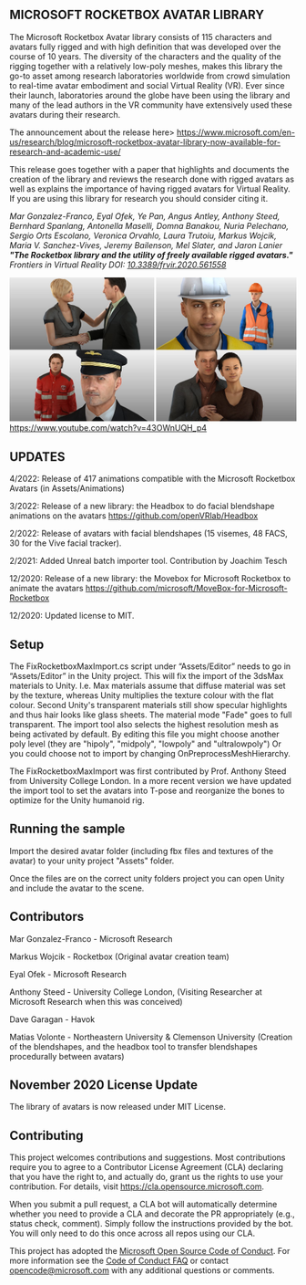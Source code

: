 ## MICROSOFT ROCKETBOX AVATAR LIBRARY
The Microsoft Rocketbox Avatar library consists of 115 characters and avatars fully rigged and with high definition that was developed over the course of 10 years. The diversity of the characters and the quality of the rigging together with a relatively low-poly meshes, makes this library the go-to asset among research laboratories worldwide from crowd simulation to real-time avatar embodiment and social Virtual Reality (VR). Ever since their launch, laboratories around the globe have been using the library and many of the lead authors in the VR community have extensively used these avatars during their research.

The announcement about the release here> https://www.microsoft.com/en-us/research/blog/microsoft-rocketbox-avatar-library-now-available-for-research-and-academic-use/

This release goes together with a paper that highlights and documents the creation of the library and reviews the research done with rigged avatars as well as explains the importance of having rigged avatars for Virtual Reality. If you are using this library for research you should consider citing it.

_Mar Gonzalez-Franco, Eyal Ofek, Ye Pan,  Angus Antley, Anthony Steed, Bernhard Spanlang,  Antonella Maselli, Domna Banakou, Nuria Pelechano, Sergio Orts Escolano, Veronica Orvahlo, Laura Trutoiu, Markus Wojcik, Maria V. Sanchez-Vives, Jeremy Bailenson, Mel Slater, and Jaron Lanier **"The Rocketbox library and the utility of freely available rigged avatars."** Frontiers in Virtual Reality DOI: [10.3389/frvir.2020.561558](https://www.frontiersin.org/articles/10.3389/frvir.2020.561558/abstract)_

[![AvatarsSample](Docs/AvatarsSample.jpg?raw=true)](https://www.youtube.com/watch?v=43OWnUQH_p4)
https://www.youtube.com/watch?v=43OWnUQH_p4

## UPDATES
4/2022: Release of 417 animations compatible with the Microsoft Rocketbox Avatars (in Assets/Animations)

3/2022: Release of a new library: the Headbox to do facial blendshape animations on the avatars https://github.com/openVRlab/Headbox

2/2022: Release of avatars with facial blendshapes (15 visemes, 48 FACS, 30 for the Vive facial tracker).

2/2021: Added Unreal batch importer tool. Contribution by Joachim Tesch

12/2020: Release of a new library: the Movebox for Microsoft Rocketbox to animate the avatars https://github.com/microsoft/MoveBox-for-Microsoft-Rocketbox

12/2020: Updated license to MIT. 
## Setup
The FixRocketboxMaxImport.cs script under “Assets/Editor” needs to go in “Assets/Editor”  in the Unity project. This will fix the import of the 3dsMax materials to Unity. I.e. Max materials assume that diffuse material was set by the texture, whereas Unity multiplies the texture colour with the flat colour. Second Unity's transparent  materials still show specular highlights and thus hair looks like glass sheets. The material mode "Fade" goes to full transparent. The import tool also selects  the highest resolution mesh as being activated by default.
By editing this file you might choose another poly level (they are "hipoly", "midpoly", "lowpoly" and "ultralowpoly") Or you could choose not to import by changing OnPreprocessMeshHierarchy.

The FixRocketboxMaxImport was first contributed by Prof. Anthony Steed from University College London. 
In a more recent version we have updated the import tool to set the avatars into T-pose and reorganize the bones to optimize for the Unity humanoid rig.
 
## Running the sample

Import the desired avatar folder (including fbx files and textures of the avatar) to your unity project "Assets" folder.

Once the files are on the correct unity folders project you can open Unity and include the avatar to the scene.



## Contributors

Mar Gonzalez-Franco - Microsoft Research

Markus Wojcik - Rocketbox (Original avatar creation team)

Eyal Ofek - Microsoft Research

Anthony Steed - University College London, (Visiting Researcher at Microsoft Research when this was conceived)

Dave Garagan - Havok

Matias Volonte - Northeastern University & Clemenson University (Creation of the blendshapes, and the headbox tool to transfer blendshapes procedurally between avatars)

## November 2020 License Update

The library of avatars is now released under MIT License.


## Contributing

This project welcomes contributions and suggestions.  Most contributions require you to agree to a
Contributor License Agreement (CLA) declaring that you have the right to, and actually do, grant us
the rights to use your contribution. For details, visit https://cla.opensource.microsoft.com.

When you submit a pull request, a CLA bot will automatically determine whether you need to provide
a CLA and decorate the PR appropriately (e.g., status check, comment). Simply follow the instructions
provided by the bot. You will only need to do this once across all repos using our CLA.

This project has adopted the [Microsoft Open Source Code of Conduct](https://opensource.microsoft.com/codeofconduct/).
For more information see the [Code of Conduct FAQ](https://opensource.microsoft.com/codeofconduct/faq/) or
contact [opencode@microsoft.com](mailto:opencode@microsoft.com) with any additional questions or comments.

